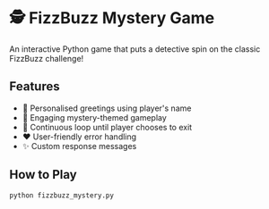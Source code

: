 # 🕵️ FizzBuzz Mystery Game

An interactive Python game that puts a detective spin on the classic FizzBuzz challenge!

## Features
- 👤 Personalised greetings using player's name
- 🎯 Engaging mystery-themed gameplay  
- 🔄 Continuous loop until player chooses to exit
- ❤️ User-friendly error handling
- ✨ Custom response messages

## How to Play
```bash
python fizzbuzz_mystery.py
